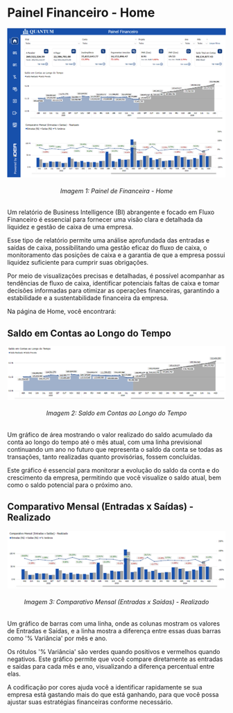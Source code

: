 # Painel Financeiro - Home

<div align="center">
  <img src="../../assets/flux.png" alt="Painel Financeiro - Home">
  <h6>Imagem 1: Painel de Financeira - Home</h6>
</div>

Um relatório de Business Intelligence (BI) abrangente e focado em Fluxo Financeiro é essencial para fornecer uma visão clara e detalhada da liquidez e gestão de caixa de uma empresa.

Esse tipo de relatório permite uma análise aprofundada das entradas e saídas de caixa, possibilitando uma gestão eficaz do fluxo de caixa, o monitoramento das posições de caixa e a garantia de que a empresa possui liquidez suficiente para cumprir suas obrigações.

Por meio de visualizações precisas e detalhadas, é possível acompanhar as tendências de fluxo de caixa, identificar potenciais faltas de caixa e tomar decisões informadas para otimizar as operações financeiras, garantindo a estabilidade e a sustentabilidade financeira da empresa.

Na página de Home, você encontrará:

## Saldo em Contas ao Longo do Tempo

<div align="center">
  <img src="../../assets/flux_home_saldo.png" alt="Saldo em Contas ao Longo do Tempo">
  <h6>Imagem 2: Saldo em Contas ao Longo do Tempo</h6>
</div>

Um gráfico de área mostrando o valor realizado do saldo acumulado da conta ao longo do tempo até o mês atual, com uma linha previsional continuando um ano no futuro que representa o saldo da conta se todas as transações, tanto realizadas quanto provisórias, fossem concluídas.

Este gráfico é essencial para monitorar a evolução do saldo da conta e do crescimento da empresa, permitindo que você visualize o saldo atual, bem como o saldo potencial para o próximo ano.

## Comparativo Mensal (Entradas x Saídas) - Realizado

<div align="center">
  <img src="../../assets/flux_home_entradas.png" alt="Comparativo Mensal (Entradas x Saídas) - Realizado">
  <h6>Imagem 3: Comparativo Mensal (Entradas x Saídas) - Realizado</h6>
</div>

Um gráfico de barras com uma linha, onde as colunas mostram os valores de Entradas e Saídas, e a linha mostra a diferença entre essas duas barras como '% Variância' por mês e ano.

Os rótulos '% Variância' são verdes quando positivos e vermelhos quando negativos. Este gráfico permite que você compare diretamente as entradas e saídas para cada mês e ano, visualizando a diferença percentual entre elas.

A codificação por cores ajuda você a identificar rapidamente se sua empresa está gastando mais do que está ganhando, para que você possa ajustar suas estratégias financeiras conforme necessário.


